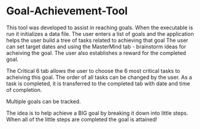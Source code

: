 Goal-Achievement-Tool
=====================
This tool was developed to assist in reaching goals. 
When the executable is run it initializes a data file.
The user enters a list of goals and the application helps the user build a tree of tasks related to achieving that goal
The user can set target dates and using the MasterMind tab - brainstorm ideas for acheiving the goal. 
The user also establishes a reward for the completed goal. 

The Critical 6 tab allows the user to choose the 6 most critical tasks to acheiving this goal. 
The order of all tasks can be changed by the user.
As a task is completed, it is transferred to the completed tab with date and time of completion. 

Multiple goals can be tracked.

The idea is to help achieve a BIG goal by breaking it down into little steps. When all of the little steps are completed
the goal is attained!
